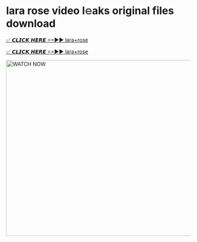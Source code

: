 # lara rose video l𝚎aks original files download

<p><a href="https://mediafirer.com/lara+rose&ref=titik" rel="nofollow">✅ 𝘾𝙇𝙄𝘾𝙆 𝙃𝙀𝙍𝙀 ==►► lara+rose</a></p>

<p><a href="https://mediafirer.com/lara+rose&ref=titik" rel="nofollow">✅ 𝘾𝙇𝙄𝘾𝙆 𝙃𝙀𝙍𝙀 ==►► lara+rose</a></p>

<p><a rel="nofollow" title="WATCH NOW" href="https://mediafirer.com/lara+rose&ref=titik"><img border="lara+rose" height="480" width="854" title="WATCH NOW" alt="WATCH NOW" src="https://i.imgur.com/WiGg2rx.gif"></a></p>